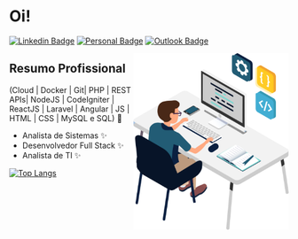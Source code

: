 <h1>Oi!</h1>

[![Linkedin Badge](https://img.shields.io/badge/-LinkedIn-6633cc?style=flat-square&logo=Linkedin&logoColor=white&link=https://www.linkedin.com/in/rodrigodil/)](https://www.linkedin.com/in/rodrigodil/)
[![Personal Badge](https://img.shields.io/badge/-Website-6633cc?style=flat-square&logo=Me&logoColor=white&link=https://rodrigodil.com)](https://rodrigodil.com)
[![Outlook Badge](https://img.shields.io/badge/-rodrigodil@live.com-6633cc?style=flat-square&logo=Outlook&logoColor=white&link=mailto:rodrigodil@live.com)](mailto:rodrigodil@live.com)

<img align="right" alt="Code Boy" src="https://raw.githubusercontent.com/Rodrigodil/Rodrigodil/main/codeboy.png"  width="280px"/>

## Resumo Profissional
(Cloud | Docker | Git| PHP | REST APIs| NodeJS | CodeIgniter | ReactJS | Laravel | Angular | JS | HTML | CSS | MySQL e SQL) 🚀
- Analista de Sistemas ✨
- Desenvolvedor Full Stack ✨
- Analista de TI ✨
 

[![Top Langs](https://github-readme-stats.vercel.app/api/top-langs/?username=Rodrigodil&hide_progress=true)](https://rodrigodil.github.io/perfil/)
